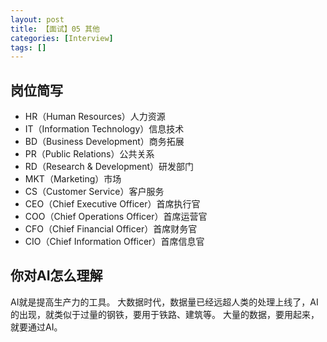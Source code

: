 ```yaml
---
layout: post
title: 【面试】05 其他
categories: [Interview]
tags: []
---
```


## 岗位简写

- HR（Human Resources）人力资源
- IT（Information Technology）信息技术
- BD（Business Development）商务拓展
- PR（Public Relations）公共关系
- RD（Research & Development）研发部门
- MKT（Marketing）市场
- CS（Customer Service）客户服务
- CEO（Chief Executive Officer）首席执行官
- COO（Chief Operations Officer）首席运营官
- CFO（Chief Financial Officer）首席财务官
- CIO（Chief Information Officer）首席信息官

## 你对AI怎么理解

AI就是提高生产力的工具。
大数据时代，数据量已经远超人类的处理上线了，AI的出现，就类似于过量的钢铁，要用于铁路、建筑等。
大量的数据，要用起来，就要通过AI。

